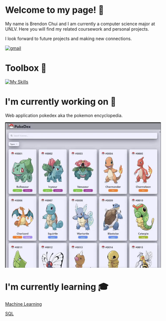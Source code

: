 # Welcome to my page! 🚀

My name is Brendon Chui and I am currently a computer science major at UNLV.
Here you will find my related coursework and personal projects.

I look forward to future projects and making new connections.

[![gmail](https://img.shields.io/badge/Gmail-D14836?style=for-the-badge&logo=gmail&logoColor=white)]()

# Toolbox 🧰
[![My Skills](https://skillicons.dev/icons?i=cpp,js,ts,react,html,css,swift&theme=dark)](https://skillicons.dev)



# I'm currently working on 🔨
Web application pokedex aka the pokemon encyclopedia.

[![pokedex](https://github.com/bchui2d/pokedex/blob/main/src/assets/preview.gif.gif)](https://github.com/bchui2d/pokedex)



# I'm currently learning 🎓

[Machine Learning](https://mkang.faculty.unlv.edu/index.php?menu=CS422_622)

[SQL](https://codewithmosh.com/p/complete-sql-mastery)

<!--
**bchui2d/bchui2d** is a ✨ _special_ ✨ repository because its `README.md` (this file) appears on your GitHub profile.

Here are some ideas to get you started:

- 🔭 I’m currently working on ...
- 🌱 I’m currently learning ...
- 👯 I’m looking to collaborate on ...
- 🤔 I’m looking for help with ...
- 💬 Ask me about ...
- 📫 How to reach me: ...
- 😄 Pronouns: ...
- ⚡ Fun fact: ...
-->
